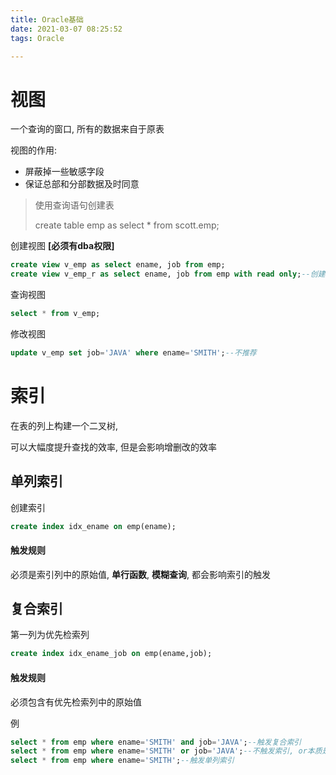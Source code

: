 ```yaml
---
title: Oracle基础
date: 2021-03-07 08:25:52
tags: Oracle

---
```


# 视图

<!--more-->

一个查询的窗口, 所有的数据来自于原表

视图的作用:

* 屏蔽掉一些敏感字段
* 保证总部和分部数据及时同意

>  使用查询语句创建表
>
> create table emp as select * from scott.emp;

创建视图 **[**必须有dba权限**]**

```sql
create view v_emp as select ename, job from emp;
create view v_emp_r as select ename, job from emp with read only;--创建只读视图
```

查询视图

```sql
select * from v_emp;
```

修改视图

```sql
update v_emp set job='JAVA' where ename='SMITH';--不推荐
```

# 索引

在表的列上构建一个二叉树,

可以大幅度提升查找的效率, 但是会影响增删改的效率

## 单列索引

创建索引

```sql
create index idx_ename on emp(ename);
```

#### 触发规则

必须是索引列中的原始值, **单行函数**, **模糊查询**, 都会影响索引的触发

## 复合索引

第一列为优先检索列

```sql
create index idx_ename_job on emp(ename,job);
```

#### 触发规则

必须包含有优先检索列中的原始值



例

```sql
select * from emp where ename='SMITH' and job='JAVA';--触发复合索引
select * from emp where ename='SMITH' or job='JAVA';--不触发索引, or本质是2条语句, 其中有一个不触发, 则这条语句不触发
select * from emp where ename='SMITH';--触发单列索引
```


